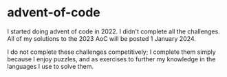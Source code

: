 # advent-of-code

I started doing advent of code in 2022. I didn't complete all the challenges. All of my solutions to the 2023 AoC will be posted 1 January 2024.

I do not complete these challenges competitively; I complete them simply because I enjoy puzzles, and as exercises to further my knowledge in the languages I use to solve them.

